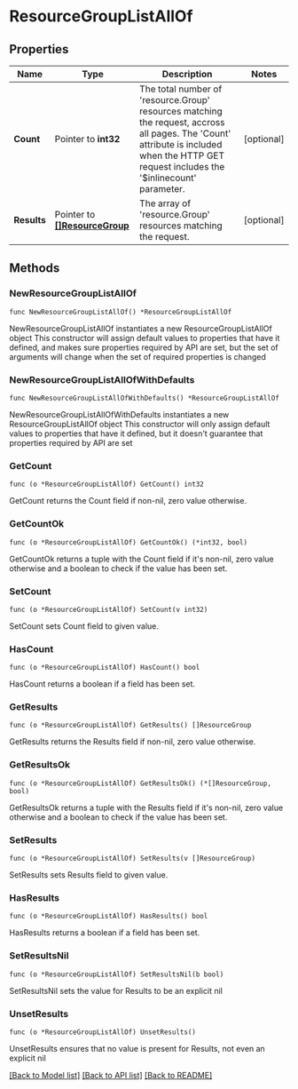 # ResourceGroupListAllOf

## Properties

Name | Type | Description | Notes
------------ | ------------- | ------------- | -------------
**Count** | Pointer to **int32** | The total number of &#39;resource.Group&#39; resources matching the request, accross all pages. The &#39;Count&#39; attribute is included when the HTTP GET request includes the &#39;$inlinecount&#39; parameter. | [optional] 
**Results** | Pointer to [**[]ResourceGroup**](ResourceGroup.md) | The array of &#39;resource.Group&#39; resources matching the request. | [optional] 

## Methods

### NewResourceGroupListAllOf

`func NewResourceGroupListAllOf() *ResourceGroupListAllOf`

NewResourceGroupListAllOf instantiates a new ResourceGroupListAllOf object
This constructor will assign default values to properties that have it defined,
and makes sure properties required by API are set, but the set of arguments
will change when the set of required properties is changed

### NewResourceGroupListAllOfWithDefaults

`func NewResourceGroupListAllOfWithDefaults() *ResourceGroupListAllOf`

NewResourceGroupListAllOfWithDefaults instantiates a new ResourceGroupListAllOf object
This constructor will only assign default values to properties that have it defined,
but it doesn't guarantee that properties required by API are set

### GetCount

`func (o *ResourceGroupListAllOf) GetCount() int32`

GetCount returns the Count field if non-nil, zero value otherwise.

### GetCountOk

`func (o *ResourceGroupListAllOf) GetCountOk() (*int32, bool)`

GetCountOk returns a tuple with the Count field if it's non-nil, zero value otherwise
and a boolean to check if the value has been set.

### SetCount

`func (o *ResourceGroupListAllOf) SetCount(v int32)`

SetCount sets Count field to given value.

### HasCount

`func (o *ResourceGroupListAllOf) HasCount() bool`

HasCount returns a boolean if a field has been set.

### GetResults

`func (o *ResourceGroupListAllOf) GetResults() []ResourceGroup`

GetResults returns the Results field if non-nil, zero value otherwise.

### GetResultsOk

`func (o *ResourceGroupListAllOf) GetResultsOk() (*[]ResourceGroup, bool)`

GetResultsOk returns a tuple with the Results field if it's non-nil, zero value otherwise
and a boolean to check if the value has been set.

### SetResults

`func (o *ResourceGroupListAllOf) SetResults(v []ResourceGroup)`

SetResults sets Results field to given value.

### HasResults

`func (o *ResourceGroupListAllOf) HasResults() bool`

HasResults returns a boolean if a field has been set.

### SetResultsNil

`func (o *ResourceGroupListAllOf) SetResultsNil(b bool)`

 SetResultsNil sets the value for Results to be an explicit nil

### UnsetResults
`func (o *ResourceGroupListAllOf) UnsetResults()`

UnsetResults ensures that no value is present for Results, not even an explicit nil

[[Back to Model list]](../README.md#documentation-for-models) [[Back to API list]](../README.md#documentation-for-api-endpoints) [[Back to README]](../README.md)


